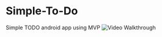 # Simple-To-Do
Simple TODO android app using MVP
<img src='raw.githubusercontent.com/mikolasw/Simple-To-Do/master/SIMPLE_TO_DO.gif' title='Video Walkthrough' width='' alt='Video Walkthrough' />
